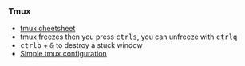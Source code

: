 ### Tmux

* [tmux cheetsheet](http://www.dayid.org/comp/tm.html)
* tmux freezes then you press <kbd>ctrl</kbd><kbd>s</kbd>, you can unfreeze with <kbd>ctrl</kbd><kbd>q</kbd>
* <kbd>ctrl</kbd><kbd>b</kbd> + <kbd>&</kbd> to destroy a stuck window
* [Simple tmux configuration](http://www.hamvocke.com/blog/a-guide-to-customizing-your-tmux-conf/)
